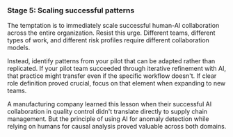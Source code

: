 ### **Stage 5: Scaling successful patterns**

The temptation is to immediately scale successful human-AI collaboration
across the entire organization. Resist this urge. Different teams,
different types of work, and different risk profiles require different
collaboration models.

Instead, identify patterns from your pilot that can be adapted rather
than replicated. If your pilot team succeeded through iterative
refinement with AI, that practice might transfer even if the specific
workflow doesn\'t. If clear role definition proved crucial, focus on
that element when expanding to new teams.

A manufacturing company learned this lesson when their successful AI
collaboration in quality control didn\'t translate directly to supply
chain management. But the principle of using AI for anomaly detection
while relying on humans for causal analysis proved valuable across both
domains.